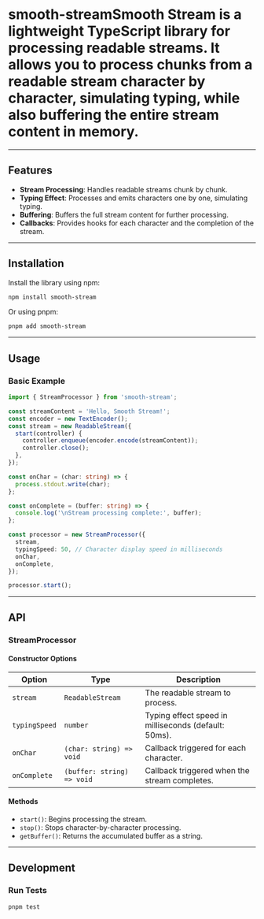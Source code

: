 # smooth-stream**Smooth Stream** is a lightweight TypeScript library for processing readable streams. It allows you to process chunks from a readable stream character by character, simulating typing, while also buffering the entire stream content in memory.

---

## Features

- **Stream Processing**: Handles readable streams chunk by chunk.
- **Typing Effect**: Processes and emits characters one by one, simulating typing.
- **Buffering**: Buffers the full stream content for further processing.
- **Callbacks**: Provides hooks for each character and the completion of the stream.

---

## Installation

Install the library using npm:

```bash
npm install smooth-stream
```

Or using pnpm:

```bash
pnpm add smooth-stream
```

---

## Usage

### Basic Example

```typescript
import { StreamProcessor } from 'smooth-stream';

const streamContent = 'Hello, Smooth Stream!';
const encoder = new TextEncoder();
const stream = new ReadableStream({
  start(controller) {
    controller.enqueue(encoder.encode(streamContent));
    controller.close();
  },
});

const onChar = (char: string) => {
  process.stdout.write(char);
};

const onComplete = (buffer: string) => {
  console.log('\nStream processing complete:', buffer);
};

const processor = new StreamProcessor({
  stream,
  typingSpeed: 50, // Character display speed in milliseconds
  onChar,
  onComplete,
});

processor.start();
```

---

## API

### StreamProcessor

#### Constructor Options

| Option        | Type                       | Description                                          |
| ------------- | -------------------------- | ---------------------------------------------------- |
| `stream`      | `ReadableStream`           | The readable stream to process.                      |
| `typingSpeed` | `number`                   | Typing effect speed in milliseconds (default: 50ms). |
| `onChar`      | `(char: string) => void`   | Callback triggered for each character.               |
| `onComplete`  | `(buffer: string) => void` | Callback triggered when the stream completes.        |

#### Methods

- `start()`: Begins processing the stream.
- `stop()`: Stops character-by-character processing.
- `getBuffer()`: Returns the accumulated buffer as a string.

---

## Development

### Run Tests

```bash
pnpm test
```
